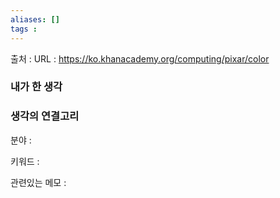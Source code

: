 ```yaml
---
aliases: []
tags :
---
```

출처 : 
URL : https://ko.khanacademy.org/computing/pixar/color

### 내가 한 생각

### 생각의 연결고리
분야 : 

키워드 : 

관련있는 메모 : 